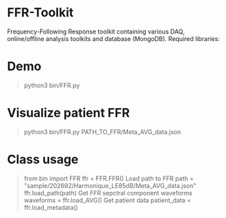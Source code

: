 # FFR-Toolkit

Frequency-Following Response toolkit containing various DAQ, online/offline analysis toolkits and database (MongoDB). Required libraries:


# Demo

> python3 bin/FFR.py

# Visualize patient FFR

> python3 bin/FFR.py PATH_TO_FFR/Meta_AVG_data.json

# Class usage

> from bin import FFR
> ffr = FFR.FFR()
Load path to FFR
> path = "sample/202692/Harmonique_LE85dB/Meta_AVG_data.json"
> ffr.load_path(path)
Get FFR sepctral component waveforms
> waveforms = ffr.load_AVG()
Get patient data
> patient_data = ffr.load_metadata()
